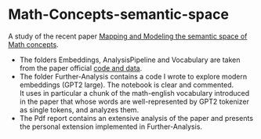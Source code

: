 # Math-Concepts-semantic-space
A study of the recent paper [Mapping and Modeling the semantic space of Math concepts](https://www.sciencedirect.com/science/article/pii/S0010027724002579).
* The folders Embeddings, AnalysisPipeline and Vocabulary are taken from the paper official [code and data](https://osf.io/dxg2w/).
* The folder Further-Analysis contains a code I wrote to explore modern embeddings (GPT2 large). The notebook is clear and commented. <br>
It uses in particular a chunk of the math-english vocabulary introduced in the paper that whose words are well-represented by GPT2 tokenizer as single tokens, and analyzes them.
* The Pdf report contains an extensive analysis of the paper and presents the personal extension implemented in Further-Analysis.

